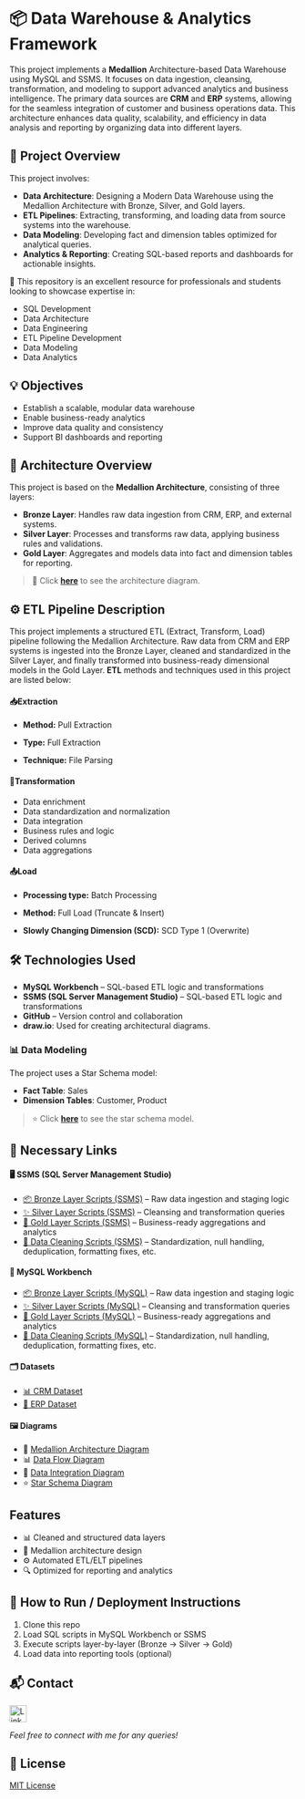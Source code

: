 # 📦 Data Warehouse & Analytics Framework

This project implements a **Medallion** Architecture-based Data Warehouse using MySQL and SSMS. It focuses on data ingestion, cleansing, transformation, and modeling to support advanced analytics and business intelligence. The primary data sources are **CRM** and **ERP** systems, allowing for the seamless integration of customer and business operations data. This architecture enhances data quality, scalability, and efficiency in data analysis and reporting by organizing data into different layers.


## 📖 Project Overview

This project involves:

- **Data Architecture**: Designing a Modern Data Warehouse using the Medallion Architecture with Bronze, Silver, and Gold layers.
- **ETL Pipelines**: Extracting, transforming, and loading data from source systems into the warehouse.
- **Data Modeling**: Developing fact and dimension tables optimized for analytical queries.
- **Analytics & Reporting**: Creating SQL-based reports and dashboards for actionable insights.

🎯 This repository is an excellent resource for professionals and students looking to showcase expertise in:

- SQL Development
- Data Architecture
- Data Engineering
- ETL Pipeline Development
- Data Modeling
- Data Analytics



## 💡 Objectives
- Establish a scalable, modular data warehouse  
- Enable business-ready analytics  
- Improve data quality and consistency  
- Support BI dashboards and reporting  


## 🧱 Architecture Overview
This project is based on the **Medallion Architecture**, consisting of three layers:

- **Bronze Layer**: Handles raw data ingestion from CRM, ERP, and external systems.
- **Silver Layer**: Processes and transforms raw data, applying business rules and validations. 
- **Gold Layer**: Aggregates and models data into fact and dimension tables for reporting.
  

> 📌 Click [**here**](https://github.com/Injamam001/SQL_Data_Warehouse_Project/blob/main/docs/Medallion_Data_Architecture.png) to see the architecture diagram.



## ⚙️ ETL Pipeline Description

This project implements a structured ETL (Extract, Transform, Load) pipeline following the Medallion Architecture. Raw data from CRM and ERP systems is ingested into the Bronze Layer, cleaned and standardized in the Silver Layer, and finally transformed into business-ready dimensional models in the Gold Layer. **ETL** methods and techniques used in this project are listed below:

#### 📥Extraction 

- **Method:** Pull Extraction

- **Type:** Full Extraction

- **Technique:** File Parsing
  

#### 🔄Transformation

- Data enrichment
- Data standardization and normalization
- Data integration
- Business rules and logic
- Derived columns
- Data aggregations

#### 📤Load 

- **Processing type:** Batch Processing

- **Method:** Full Load (Truncate & Insert)

- **Slowly Changing Dimension (SCD):** SCD Type 1 (Overwrite)


## 🛠️ Technologies Used

- **MySQL Workbench** – SQL-based ETL logic and transformations  
- **SSMS (SQL Server Management Studio)** – SQL-based ETL logic and transformations 
- **GitHub** – Version control and collaboration  
- **draw.io**: Used for creating architectural diagrams.



### 📊 Data Modeling
The project uses a Star Schema model:

- **Fact Table**: Sales
- **Dimension Tables**: Customer, Product


> ⭐ Click [**here**](https://github.com/Injamam001/SQL_Data_Warehouse_Project/blob/main/docs/star_schema_gold_layer.png) to see the star schema model.




## 🔗 Necessary Links

#### 🖥️ SSMS (SQL Server Management Studio)

- [📦 Bronze Layer Scripts (SSMS)](https://github.com/Injamam001/SQL_Data_Warehouse_Project/tree/main/sql_scripts/bronze_layer) – Raw data ingestion and staging logic  
- [✨ Silver Layer Scripts (SSMS)](https://github.com/Injamam001/SQL_Data_Warehouse_Project/tree/main/sql_scripts/silver_layer) – Cleansing and transformation queries  
- [🥇 Gold Layer Scripts (SSMS)](https://github.com/Injamam001/SQL_Data_Warehouse_Project/tree/main/sql_scripts/gold_layer) – Business-ready aggregations and analytics
- [🧹 Data Cleaning Scripts (SSMS)](https://github.com/Injamam001/SQL_Data_Warehouse_Project/blob/main/quality_check/quality_check_for_loading_data_into_silver_layer.sql) – Standardization, null handling, deduplication, formatting fixes, etc.

#### 🐬 MySQL Workbench

- [📦 Bronze Layer Scripts (MySQL)](https://github.com/Injamam001/SQL_Data_Warehouse_Project/tree/main/sql_scripts_mysql/bronze_layer) – Raw data ingestion and staging logic  
- [✨ Silver Layer Scripts (MySQL)](https://github.com/Injamam001/SQL_Data_Warehouse_Project/tree/main/sql_scripts_mysql/silver_layer) – Cleansing and transformation queries  
- [🥇 Gold Layer Scripts (MySQL)](https://github.com/Injamam001/SQL_Data_Warehouse_Project/tree/main/sql_scripts_mysql/gold_layer) – Business-ready aggregations and analytics
- [🧹 Data Cleaning Scripts (MySQL)](https://github.com/Injamam001/SQL_Data_Warehouse_Project/blob/main/sql_scripts_mysql/bronze_layer/data_cleaning_bronze.sql) – Standardization, null handling, deduplication, formatting fixes, etc.


#### 🗂️ Datasets
- [📊 CRM Dataset](https://github.com/Injamam001/SQL_Data_Warehouse_Project/tree/main/datasets/source_crm)
- [📂 ERP Dataset](https://github.com/Injamam001/SQL_Data_Warehouse_Project/tree/main/datasets/source_erp)

#### 🖼️ Diagrams

- 🧱 [Medallion Architecture Diagram](https://github.com/Injamam001/SQL_Data_Warehouse_Project/blob/main/docs/Medallion_Data_Architecture.png)
- 📊 [Data Flow Diagram](https://github.com/Injamam001/SQL_Data_Warehouse_Project/blob/main/docs/data_flow_diagram.png) 
- 🔄 [Data Integration Diagram](https://github.com/Injamam001/SQL_Data_Warehouse_Project/blob/main/docs/data_integration.png)  
- ⭐ [Star Schema Diagram](https://github.com/Injamam001/SQL_Data_Warehouse_Project/blob/main/docs/star_schema_gold_layer.png)

## Features

- 📊 Cleaned and structured data layers
- 🧱 Medallion architecture design
- ⚙️ Automated ETL/ELT pipelines
- 🔍 Optimized for reporting and analytics


## 🚀 How to Run / Deployment Instructions
1. Clone this repo  
2. Load SQL scripts in MySQL Workbench or SSMS  
3. Execute scripts layer-by-layer (Bronze → Silver → Gold)  
4. Load data into reporting tools (optional) 


## 📬 Contact

<a href="https://www.linkedin.com/in/i-haque/" style="text-decoration: none;">
  <img src="https://github.com/user-attachments/assets/5be0fbc4-7983-4862-a1b8-30c5b79f8df5" width="30" height="30" alt="LinkedIn" style="vertical-align: middle;">
</a>

*Feel free to connect with me for any queries!*







## 📄 License
[MIT License](LICENSE)




